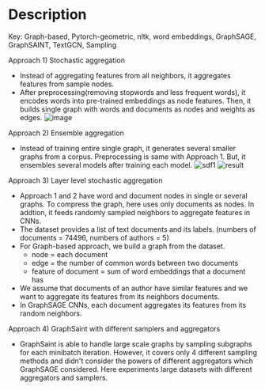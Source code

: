 # Description

Key: Graph-based, Pytorch-geometric, nltk, word embeddings, GraphSAGE, GraphSAINT, TextGCN, Sampling

Approach 1) Stochastic aggregation
- Instead of aggregating features from all neighbors, it aggregates features from sample nodes. 
- After preprocessing(removing stopwords and less frequent words), it encodes words into pre-trained embeddings as node features. Then, it builds single graph with words and documents as nodes and weights as edges. 
![image](https://user-images.githubusercontent.com/45250729/100066340-40c92300-2e35-11eb-879c-4957dc4a3035.png)

Approach 2) Ensemble aggregation 
- Instead of training entire single graph, it generates several smaller graphs from a corpus. Preprocessing is same with Approach 1. But, it ensembles several models after training each model. 
![sdf1](https://user-images.githubusercontent.com/45250729/92897046-2a5a2080-f41d-11ea-9942-cfaa41fe067d.jpg)
![result](https://user-images.githubusercontent.com/45250729/92899430-13b4c900-f41f-11ea-9481-a77b34d5ca94.jpg)

Approach 3) Layer level stochastic aggregation 
- Approach 1 and 2 have word and document nodes in single or several graphs. To compress the graph, here uses only documents as nodes. In addtion, it feeds randomly sampled neighbors to aggregate features in CNNs. 
- The dataset provides a list of text documents and its labels. (numbers of documents = 74496, numbers of authors = 5)
- For Graph-based approach, we build a graph from the dataset. 
    - node = each document
    - edge = the number of common words between two documents 
    - feature of document = sum of word embeddings that a document has 
 - We assume that documents of an author have similar features and we want to aggregate its features from its neighbors documents. 
 - In GraphSAGE CNNs, each document aggregates its features from its random neighbors. 

Approach 4) GraphSaint with different samplers and aggregators 
- GraphSaint is able to handle large scale graphs by sampling subgraphs for each minibatch iteration. However, it covers only 4 different sampling methods and didn't consider the powers of different aggregators which GraphSAGE considered. Here experiments large datasets with different aggregators and samplers. 
